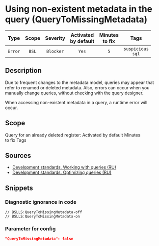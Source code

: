 # Using non-existent metadata in the query (QueryToMissingMetadata)

|   Type    |    Scope    |   Severity    |    Activated<br>by default    |    Minutes<br>to fix    |            Tags             |
|:--------:|:-----------------------------:|:-------------:|:------------------------------:|:-----------------------------------:|:---------------------------:|
| `Error` |             `BSL`             | `Blocker` |              `Yes`              |                 `5`                 |    `suspicious`<br>`sql`    |

<!-- Блоки выше заполняются автоматически, не трогать -->
## Description

Due to frequent changes to the metadata model, queries may appear that refer to renamed or deleted metadata.
Also, errors can occur when you manually change queries, without checking with the query designer.

When accessing non-existent metadata in a query, a runtime error will occur.

## Scope

Query for an already deleted register:
Activated by default
Minutes<br> to fix
Tags

## Sources
<!-- Необходимо указывать ссылки на все источники, из которых почерпнута информация для создания диагностики -->
<!-- Примеры источников

* Source: [Standard: Modules (RU)](https://its.1c.ru/db/v8std#content:456:hdoc)
* Useful information: [Refusal to use modal windows (RU)](https://its.1c.ru/db/metod8dev#content:5272:hdoc)
* Источник: [Cognitive complexity, ver. 1.4](https://www.sonarsource.com/docs/CognitiveComplexity.pdf) -->
- [Development standards. Working with queries (RU)](https://its.1c.ru/db/v8std#browse:13:-1:26:27)
- [Development standards. Optimizing queries (RU)](https://its.1c.ru/db/v8std#browse:13:-1:26:28)

## Snippets

<!-- Блоки ниже заполняются автоматически, не трогать -->
### Diagnostic ignorance in code

```bsl
// BSLLS:QueryToMissingMetadata-off
// BSLLS:QueryToMissingMetadata-on
```

### Parameter for config

```json
"QueryToMissingMetadata": false
```
